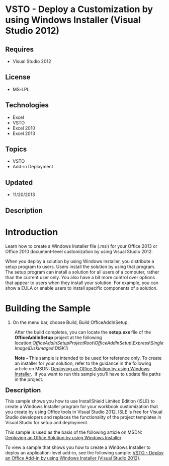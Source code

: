 # VSTO - Deploy a Customization by using Windows Installer (Visual Studio 2012)
## Requires
- Visual Studio 2012
## License
- MS-LPL
## Technologies
- Excel
- VSTO
- Excel 2010
- Excel 2013
## Topics
- VSTO
- Add-in Deployment
## Updated
- 11/20/2013
## Description

<h1>Introduction</h1>
<p>Learn how to create a Windows Installer file (.msi) for your Office 2013 or Office 2010 document-level customization by using Visual Studio 2012.</p>
<p>When you deploy a solution by using Windows Installer, you distribute a setup program to users. Users install the solution by using that program. The setup program can install a solution for all users of a computer, rather than the current user only. You
 also have a bit more control over options that appear to users when they install your solution. For example, you can show a EULA or enable users to install specific components of a solution.</p>
<h1><span>Building the Sample</span></h1>
<ol>
<li>On the menu bar, choose Build, Build OfficeAddInSetup. </li></ol>
<p style="padding-left:30px">After the build completes, you can locate the <strong>
setup.exe </strong>file of the <strong>OfficeAddInSetup</strong> project at the following location:<em>OfficeAddInSetupProjectRoot\OfficeAddInSetup\Express\SingleImage\DiskImages\DISK1\</em></p>
<p style="padding-left:30px"><strong>Note - </strong>This sample is intended to be used for reference only.&nbsp;To create an installer for your solution, refer to the guidance in the&nbsp;following article on MSDN:
<a href="http://msdn.microsoft.com/en-us/library/cc442767.aspx">Deploying an Office Solution by using Windows Installer</a>.&nbsp; If you want to run this sample you'll have to&nbsp;update file paths in the project.</p>
<p><span style="font-size:20px; font-weight:bold">Description</span></p>
<p>This sample shows you how to use InstallShield Limited Edition (ISLE) to create a Windows Installer program for your workbook customization that you create by using Office tools in Visual Studio 2012. ISLE is free for Visual Studio developers and replaces
 the functionality of the project templates in Visual Studio for setup and deployment.</p>
<p>This sample is used as the basis of the following article on MSDN: <a href="http://msdn.microsoft.com/en-us/library/cc442767.aspx">
Deploying an Office Solution by using Windows Installer</a></p>
<p>To view a sample that shows you how to create a Windows Installer to deploy an application-level add-in, see the following sample:
<a href="http://go.microsoft.com/fwlink/?LinkID=275492">VSTO - Deploy an Office Add-in by using Windows Installer (Visual Studio 2012)</a>.</p>
